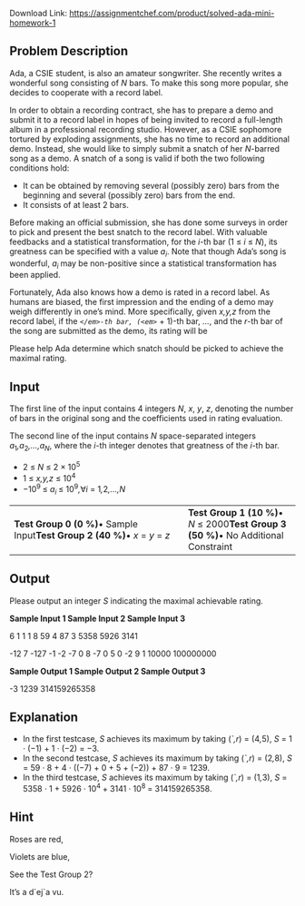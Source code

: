 Download Link: https://assignmentchef.com/product/solved-ada-mini-homework-1
<br>
<h2>Problem Description</h2>

Ada, a CSIE student, is also an amateur songwriter. She recently writes a wonderful song consisting of <em>N </em>bars. To make this song more popular, she decides to cooperate with a record label.

In order to obtain a recording contract, she has to prepare a demo and submit it to a record label in hopes of being invited to record a full-length album in a professional recording studio. However, as a CSIE sophomore tortured by exploding assignments, she has no time to record an additional demo. Instead, she would like to simply submit a snatch of her <em>N</em>-barred song as a demo. A snatch of a song is valid if both the two following conditions hold:

<ul>

 <li>It can be obtained by removing several (possibly zero) bars from the beginning and several (possibly zero) bars from the end.</li>

 <li>It consists of at least 2 bars.</li>

</ul>

Before making an official submission, she has done some surveys in order to pick and present the best snatch to the record label. With valuable feedbacks and a statistical transformation, for the <em>i</em>-th bar (1 ≤ <em>i </em>≤ <em>N</em>), its greatness can be specified with a value <em>a<sub>i</sub></em>. Note that though Ada’s song is wonderful, <em>a<sub>i </sub></em>may be non-positive since a statistical transformation has been applied.

Fortunately, Ada also knows how a demo is rated in a record label. As humans are biased, the first impression and the ending of a demo may weigh differently in one’s mind. More specifically, given <em>x,y,z </em>from the record label, if the <em>`</em>-th bar, (<em>` </em>+ 1)-th bar, <em>…</em>, and the <em>r</em>-th bar of the song are submitted as the demo, its rating will be

Please help Ada determine which snatch should be picked to achieve the maximal rating.

<h2>Input</h2>

The first line of the input contains 4 integers <em>N</em>, <em>x</em>, <em>y</em>, <em>z</em>, denoting the number of bars in the original song and the coefficients used in rating evaluation.

The second line of the input contains <em>N </em>space-separated integers <em>a</em><sub>1</sub><em>,a</em><sub>2</sub><em>,…,a<sub>N</sub></em>, where the <em>i</em>-th integer denotes that greatness of the <em>i</em>-th bar.

<ul>

 <li>2 ≤ <em>N </em>≤ 2 × 10<sup>5</sup></li>

 <li>1 ≤ <em>x,y,z </em>≤ 10<sup>4</sup></li>

 <li>−10<sup>9 </sup>≤ <em>a<sub>i </sub></em>≤ 10<sup>9</sup><em>,</em>∀<em>i </em>= 1<em>,</em>2<em>,…,N</em></li>

</ul>

<table width="527">

 <tbody>

  <tr>

   <td width="328"><strong>Test Group 0 (0 %)</strong>•    Sample Input<strong>Test Group 2 (40 %)</strong>•    <em>x </em>= <em>y </em>= <em>z</em></td>

   <td width="199"><strong>Test Group 1 (10 %)</strong>•    <em>N </em>≤ 2000<strong>Test Group 3 (50 %)</strong>•    No Additional Constraint</td>

  </tr>

 </tbody>

</table>

<h2>Output</h2>

Please output an integer <em>S </em>indicating the maximal achievable rating.

<strong>Sample Input 1                            Sample Input 2                           Sample Input 3</strong>

6 1 1 1                                                              8 59 4 87                                                       3 5358 5926 3141

-12 7 -127 -1 -2 -7                                            0 8 -7 0 5 0 -2 9                                      1 10000 100000000

<strong>Sample Output 1                          Sample Output 2                        Sample Output 3</strong>

-3                                                                     1239                                                                314159265358

<h2>Explanation</h2>

<ul>

 <li>In the first testcase, <em>S </em>achieves its maximum by taking (<em>`,r</em>) = (4<em>,</em>5), <em>S </em>= 1 · (−1) + 1 · (−2) = −3.</li>

 <li>In the second testcase, <em>S </em>achieves its maximum by taking (<em>`,r</em>) = (2<em>,</em>8), <em>S </em>= 59 · 8 + 4 · ((−7) + 0 + 5 + (−2)) + 87 · 9 = 1239.</li>

 <li>In the third testcase, <em>S </em>achieves its maximum by taking (<em>`,r</em>) = (1<em>,</em>3), <em>S </em>= 5358 · 1 + 5926 · 10<sup>4 </sup>+ 3141 · 10<sup>8 </sup>= 314159265358.</li>

</ul>

<h2>Hint</h2>

Roses are red,

Violets are blue,

See the Test Group 2?

It’s a d´ej`a vu.